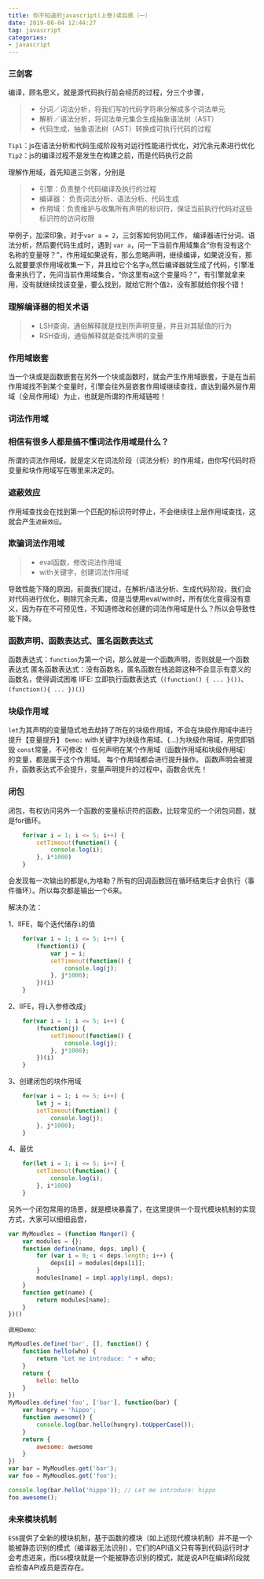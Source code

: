 ```yaml
---
title: 你不知道的javascript(上卷)读后感（一）
date: 2019-08-04 12:44:27
tag: javascript
categories:
- javascript
---
```


### 三剑客

编译，顾名思义，就是源代码执行前会经历的过程，分三个步骤，
> * 分词／词法分析，将我们写的代码字符串分解成多个词法单元
> * 解析／语法分析，将词法单元集合生成抽象语法树（AST）
> * 代码生成，抽象语法树（AST）转换成可执行代码的过程

`Tip1`：js在语法分析和代码生成阶段有对运行性能进行优化，对冗余元素进行优化
`Tip2`：js的编译过程不是发生在构建之前，而是代码执行之前

理解作用域，首先知道三剑客，分别是
> * 引擎：负责整个代码编译及执行的过程
> * 编译器： 负责词法分析、语法分析、代码生成
> * 作用域：负责维护与收集所有声明的标识符，保证当前执行代码对这些标识符的访问权限

举例子，加深印象，对于`var a = 2`，三剑客如何协同工作，
编译器进行分词、语法分析，然后要代码生成时，遇到 `var a`，问一下当前作用域集合“你有没有这个名称的变量呀？”，作用域如果说有，那么忽略声明，继续编译，如果说没有，那么就要要求作用域收集一下，并且给它个名字`a`,然后编译器就生成了代码，引擎准备来执行了，先问当前作用域集合，“你这里有a这个变量吗？”，有引擎就拿来用，没有就继续找该变量，要么找到，就给它附个值`2`，没有那就给你报个错！

### 理解编译器的相关术语
> * LSH查询，通俗解释就是找到所声明变量，并且对其赋值的行为
> * RSH查询，通俗解释就是查找声明的变量

### 作用域嵌套
当一个块或是函数嵌套在另外一个块或函数时，就会产生作用域嵌套，于是在当前作用域找不到某个变量时，引擎会往外层嵌套作用域继续查找，直达到最外层作用域（全局作用域）为止，也就是所谓的作用域链啦！

### 词法作用域

### 相信有很多人都是搞不懂词法作用域是什么？
所谓的词法作用域，就是定义在词法阶段（词法分析）的作用域，由你写代码时将变量和块作用域写在哪里来决定的。

### 遮蔽效应
作用域查找会在找到第一个匹配的标识符时停止，不会继续往上层作用域查找，这就会产生`遮蔽效应`。

### 欺骗词法作用域
> * eval函数，修改词法作用域
> * with关键字，创建词法作用域

导致性能下降的原因，前面我们提过，在解析/语法分析、生成代码阶段，我们会对代码进行优化，剔除冗余元素，但是当使用eval/with时，所有优化变得没有意义，因为存在不可预见性，不知道修改和创建的词法作用域是什么？所以会导致性能下降。

### 函数声明、函数表达式、匿名函数表达式
函数表达式：`function`为第一个词，那么就是一个函数声明，否则就是一个函数表达式
匿名函数表达式：没有函数名，匿名函数在栈追踪这种不会显示有意义的函数名，使得调试困难
IIFE: 立即执行函数表达式（`(function() { ... }())`、`(function(){ ... })()`）

### 块级作用域
`let`为其声明的变量隐式地去劫持了所在的块级作用域，不会在块级作用域中进行提升【变量提升】
`Demo:` with关键字为块级作用域、{...}为块级作用域，用完即销毁
`const`常量，不可修改！
任何声明在某个作用域（函数作用域和块级作用域）的变量，都是属于这个作用域。
每个作用域都会进行提升操作。
函数声明会被提升，函数表达式不会提升，变量声明提升的过程中，函数会优先！

### 闭包
闭包，有权访问另外一个函数的变量标识符的函数，比较常见的一个闭包问题，就是for循环。
```javascript
    for(var i = 1; i <= 5; i++) {
        setTimeout(function() {
            console.log(i);
        }, i*1000)
    }
```
会发现每一次输出的都是`6`,为啥勒？所有的回调函数回在循环结束后才会执行（事件循环）。所以每次都是输出一个6来。

解决办法：

1、IIFE，每个迭代储存`i`的值
```javascript
    for(var i = 1; i <= 5; i++) {
        (function(i) {
            var j = i;
            setTimeout(function() {
                console.log(j);
            }, j*1000);
        })(i)
    }
```
2、IIFE，将`i`入参修改成`j`
```javascript
    for(var i = 1; i <= 5; i++) {
        (function(j) {
            setTimeout(function() {
                console.log(j);
            }, j*1000);
        })(i)
    }
```

3、创建闭包的块作用域
```javascript
    for(var i = 1; i <= 5; i++) {
        let j = i;
        setTimeout(function() {
            console.log(j);
        }, j*1000);
    }
```

4、最优
```javascript
    for(let i = 1; i <= 5; i++) {
        setTimeout(function() {
            console.log(i);
        }, i*1000)
    }
```

另外一个闭包常用的场景，就是模块暴露了，在这里提供一个现代模块机制的实现方式，大家可以细细品尝，
```javascript
var MyMoudles = (function Manger() {
    var modules = {};
    function define(name, deps, impl) {
        for (var i = 0; i < deps.length; i++) {
            deps[i] = modules[deps[i]];
        }
        modules[name] = impl.apply(impl, deps);
    }
    function get(name) {
        return modules[name];
    }
})()
```
`调用Demo`:
```javascript
MyMoudles.define('bar', [], function() {
    function hello(who) {
        return "Let me introduce: " + who;
    }
    return {
        hello: hello
    }
})
MyMoudles.define('foo', ['bar'], function(bar) {
    var hungry = 'hippo';
    function awesome() {
        console.log(bar.hello(hungry).toUpperCase());
    }
    return {
        awesome: awesome
    }
})
var bar = MyMoudles.get('bar');
var foo = MyMoudles.get('foo');

console.log(bar.hello('hippo')); // Let me introduce: hippo
foo.awesome();
```

### 未来模块机制
`ES6`提供了全新的模块机制，基于函数的模块（如上述现代模块机制）并不是一个能被静态识别的模式（编译器无法识别），它们的API语义只有等到代码运行时才会考虑进来，而`ES6`模块就是一个能被静态识别的模式，就是说API在编译阶段就会检查API成员是否存在。